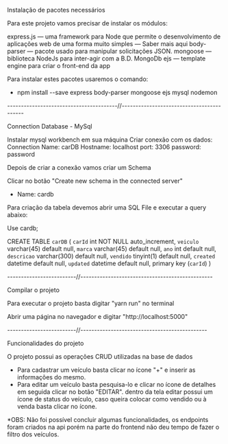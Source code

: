 Instalação de pacotes necessários

Para este projeto vamos precisar de instalar os módulos:

express.js — uma framework para Node que permite o desenvolvimento de aplicações web de uma forma muito simples — Saber mais aqui
body-parser — pacote usado para manipular solicitações JSON.
mongoose — biblioteca NodeJs para inter-agir com a B.D. MongoDb
ejs — template engine para criar o front-end da app

Para instalar estes pacotes usaremos o comando:

- npm install --save express body-parser mongoose ejs mysql nodemon


----------------------------------------//------------------------------------------

Connection Database - MySql

Instalar mysql workbench em sua máquina
Criar conexão com os dados:
Connection Name: carDB
Hostname: localhost
port: 3306
password: password

Depois de criar a conexão vamos criar um Schema 

Clicar no botão "Create new schema in the connected server"

- Name: cardb


Para criação da tabela devemos abrir uma SQL File e executar a query abaixo:

Use cardb;

CREATE TABLE `carDB` (
   `carId` int NOT NULL auto_increment,
   `veiculo` varchar(45) default null,
   `marca` varchar(45) default null,
   `ano` int default null,
   `descricao` varchar(300) default null,
   `vendido` tinyint(1) default null,
   `created` datetime default null,
   `updated` datetime default null,
   primary key (`carId`)
) 

-------------------------//------------------------------------------------

Compilar o projeto

Para executar o projeto basta digitar "yarn run" no terminal 

Abrir uma página no navegador e digitar "http://localhost:5000"

-------------------------//----------------------------------------------

Funcionalidades do projeto

O projeto possui as operações CRUD utilizadas na base de dados

- Para cadastrar um veículo basta clicar no ícone "+" e inserir as informações do mesmo.
- Para editar um veículo basta pesquisa-lo e clicar no ícone de detalhes em seguida clicar no botão "EDITAR".
dentro da tela editar possui um ícone de status do veículo, caso queira colocar como vendido ou à venda basta clicar no ícone.

*OBS: Não foi possível concluir algumas funcionalidades, os endpoints foram criados na api porém na parte do frontend não deu tempo de fazer o filtro dos veículos.

